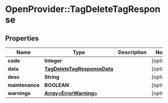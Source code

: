 # OpenProvider::TagDeleteTagResponse

## Properties
Name | Type | Description | Notes
------------ | ------------- | ------------- | -------------
**code** | **Integer** |  | [optional] 
**data** | [**TagDeleteTagResponseData**](TagDeleteTagResponseData.md) |  | [optional] 
**desc** | **String** |  | [optional] 
**maintenance** | **BOOLEAN** |  | [optional] 
**warnings** | [**Array&lt;ErrorWarning&gt;**](ErrorWarning.md) |  | [optional] 

